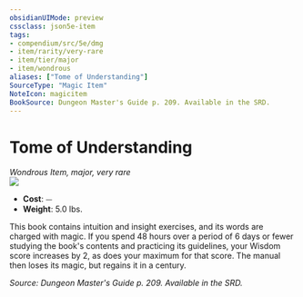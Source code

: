 ```yaml
---
obsidianUIMode: preview
cssclass: json5e-item
tags:
- compendium/src/5e/dmg
- item/rarity/very-rare
- item/tier/major
- item/wondrous
aliases: ["Tome of Understanding"]
SourceType: "Magic Item"
NoteIcon: magicitem
BookSource: Dungeon Master's Guide p. 209. Available in the SRD.
---
```

# Tome of Understanding
*Wondrous Item, major, very rare*  
![](/2-Mechanics/CLI/items/img/tome-of-understanding.webp#right)  

- **Cost**: ⏤
- **Weight**: 5.0 lbs.

This book contains intuition and insight exercises, and its words are charged with magic. If you spend 48 hours over a period of 6 days or fewer studying the book's contents and practicing its guidelines, your Wisdom score increases by 2, as does your maximum for that score. The manual then loses its magic, but regains it in a century.

*Source: Dungeon Master's Guide p. 209. Available in the SRD.*